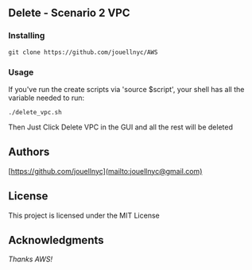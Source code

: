 ## Delete - Scenario 2 VPC

### Installing
```
git clone https://github.com/jouellnyc/AWS
```

### Usage
If you've run the create scripts via 'source $script', your shell has all the variable needed to run:
```
./delete_vpc.sh
```
Then Just Click Delete VPC in the GUI and all the rest will be deleted

## Authors
[https://github.com/jouellnyc](mailto:jouellnyc@gmail.com)

## License
This project is licensed under the MIT License

## Acknowledgments
*Thanks AWS!*
